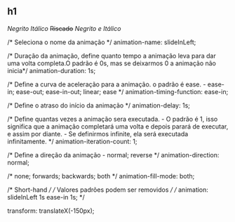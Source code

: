 ## h1

*Negrito*
_Itálico_
~~Riscado~~
*_Negrito e Itálico_*

/* Seleciona o nome da animação */
animation-name: slideInLeft;

/* Duração da animação, define quanto tempo a animação leva para dar uma volta completa.O padrão é 0s, mas se deixarmos 0 a animação não inicia*/
animation-duration: 1s;

/* Define a curva de aceleração para a animação. o padrão é ease.
    - ease-in; ease-out; ease-in-out; linear; ease
*/
animation-timing-function: ease-in;

/* Define o atraso do início da animação */
animation-delay: 1s;

/* Define quantas vezes a animação sera executada.
    - O padrão é 1, isso significa que a animação completará uma volta e depois parará de executar, e assim por diante.
    - Se definirmos infinite, ela será executada infinitamente. */
animation-iteration-count: 1;

/* Define a direção da animação 
    - normal; reverse
*/
animation-direction: normal;

/* none; forwards; backwards; both */
animation-fill-mode: both;

/* Short-hand */
/* Valores padrões podem ser removidos */
/* animation: slideInLeft 1s ease-in 1s; */

transform: translateX(-150px);
    